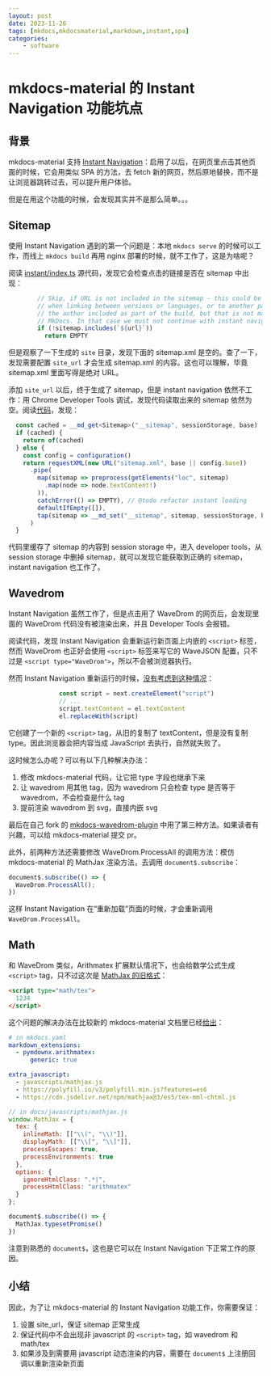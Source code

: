 ```yaml
---
layout: post
date: 2023-11-26
tags: [mkdocs,mkdocsmaterial,markdown,instant,spa]
categories:
    - software
---
```


# mkdocs-material 的 Instant Navigation 功能坑点

## 背景

mkdocs-material 支持 [Instant Navigation](https://squidfunk.github.io/mkdocs-material/setup/setting-up-navigation/#instant-loading)：启用了以后，在网页里点击其他页面的时候，它会用类似 SPA 的方法，去 fetch 新的网页，然后原地替换，而不是让浏览器跳转过去，可以提升用户体验。

但是在用这个功能的时候，会发现其实并不是那么简单。。。

<!-- more -->

## Sitemap

使用 Instant Navigation 遇到的第一个问题是：本地 `mkdocs serve` 的时候可以工作，而线上 `mkdocs build` 再用 nginx 部署的时候，就不工作了，这是为啥呢？

阅读 [instant/index.ts](https://github.com/squidfunk/mkdocs-material/blob/bf6e66bddd6cc94ab4fd9becf9fb9d9a2d33f6e2/src/templates/assets/javascripts/integrations/instant/index.ts) 源代码，发现它会检查点击的链接是否在 sitemap 中出现：

```typescript
        // Skip, if URL is not included in the sitemap - this could be the case
        // when linking between versions or languages, or to another page that
        // the author included as part of the build, but that is not managed by
        // MkDocs. In that case we must not continue with instant navigation.
        if (!sitemap.includes(`${url}`))
          return EMPTY
```

但是观察了一下生成的 `site` 目录，发现下面的 sitemap.xml 是空的。查了一下，发现需要配置 `site_url` 才会生成 sitemap.xml 的内容。这也可以理解，毕竟 sitemap.xml 里面写得是绝对 URL。

添加 `site_url` 以后，终于生成了 sitemap，但是 instant navigation 依然不工作：用 Chrome Developer Tools 调试，发现代码读取出来的 sitemap 依然为空。阅读[代码](https://github.com/squidfunk/mkdocs-material/blob/bf6e66bddd6cc94ab4fd9becf9fb9d9a2d33f6e2/src/templates/assets/javascripts/integrations/sitemap/index.ts#L91)，发现：

```typescript
  const cached = __md_get<Sitemap>("__sitemap", sessionStorage, base)
  if (cached) {
    return of(cached)
  } else {
    const config = configuration()
    return requestXML(new URL("sitemap.xml", base || config.base))
      .pipe(
        map(sitemap => preprocess(getElements("loc", sitemap)
          .map(node => node.textContent!)
        )),
        catchError(() => EMPTY), // @todo refactor instant loading
        defaultIfEmpty([]),
        tap(sitemap => __md_set("__sitemap", sitemap, sessionStorage, base))
      )
  }
```

代码里缓存了 sitemap 的内容到 session storage 中，进入 developer tools，从 session storage 中删掉 sitemap，就可以发现它能获取到正确的 sitemap，instant navigation 也工作了。

## Wavedrom

Instant Navigation 虽然工作了，但是点击用了 WaveDrom 的网页后，会发现里面的 WaveDrom 代码没有被渲染出来，并且 Developer Tools 会报错。

阅读代码，发现 Instant Navigation 会重新运行新页面上内嵌的 `<script>` 标签，然而 WaveDrom 也正好会使用 `<script>` 标签来写它的 WaveJSON 配置，只不过是 `<script type="WaveDrom">`，所以不会被浏览器执行。

然而 Instant Navigation 重新运行的时候，[没有考虑到这种情况](https://github.com/squidfunk/mkdocs-material/blob/bf6e66bddd6cc94ab4fd9becf9fb9d9a2d33f6e2/src/templates/assets/javascripts/integrations/instant/index.ts#L355-L357)：

```typescript
              const script = next.createElement("script")
              // ...
              script.textContent = el.textContent
              el.replaceWith(script)
```

它创建了一个新的 `<script>` tag，从旧的复制了 textContent，但是没有复制 type。因此浏览器会把内容当成 JavaScript 去执行，自然就失败了。

这时候怎么办呢？可以有以下几种解决办法：

1. 修改 mkdocs-material 代码，让它把 type 字段也继承下来
2. 让 wavedrom 用其他 tag，因为 wavedrom 只会检查 type 是否等于 wavedrom，不会检查是什么 tag
3. 提前渲染 wavedrom 到 svg，直接内嵌 svg

最后在自己 fork 的 [mkdocs-wavedrom-plugin](https://github.com/jiegec/mkdocs-wavedrom-plugin) 中用了第三种方法。如果读者有兴趣，可以给 mkdocs-material 提交 pr。

此外，前两种方法还需要修改 WaveDrom.ProcessAll 的调用方法：模仿 mkdocs-material 的 MathJax 渲染方法，去调用 `document$.subscribe`：

```javascript
document$.subscribe(() => {
  WaveDrom.ProcessAll();
})
```

这样 Instant Navigation 在“重新加载”页面的时候，才会重新调用 `WaveDrom.ProcessAll`。

## Math

和 WaveDrom 类似，Arithmatex 扩展默认情况下，也会给数学公式生成 `<script>` tag，只不过这次是 [MathJax 的旧格式](https://github.com/facelessuser/pymdown-extensions/blob/main/docs/src/markdown/extensions/arithmatex.md#mathjax-output-format)：

```html
<script type="math/tex">
  1234
</script>
```

这个问题的解决办法在比较新的 mkdocs-material 文档里已经[给出](https://squidfunk.github.io/mkdocs-material/setup/extensions/python-markdown-extensions/#arithmatex)：

```yaml
# in mkdocs.yaml
markdown_extensions:
  - pymdownx.arithmatex:
      generic: true

extra_javascript:
  - javascripts/mathjax.js
  - https://polyfill.io/v3/polyfill.min.js?features=es6
  - https://cdn.jsdelivr.net/npm/mathjax@3/es5/tex-mml-chtml.js
```

```javascript
// in docs/javascripts/mathjax.js
window.MathJax = {
  tex: {
    inlineMath: [["\\(", "\\)"]],
    displayMath: [["\\[", "\\]"]],
    processEscapes: true,
    processEnvironments: true
  },
  options: {
    ignoreHtmlClass: ".*|",
    processHtmlClass: "arithmatex"
  }
};

document$.subscribe(() => {
  MathJax.typesetPromise()
})
```

注意到熟悉的 `document$`，这也是它可以在 Instant Navigation 下正常工作的原因。

## 小结

因此，为了让 mkdocs-material 的 Instant Navigation 功能工作，你需要保证：

1. 设置 site_url，保证 sitemap 正常生成
2. 保证代码中不会出现非 javascript 的 `<script>` tag，如 wavedrom 和 math/tex
3. 如果涉及到需要用 javascript 动态渲染的内容，需要在 `document$` 上注册回调以重新渲染新页面
